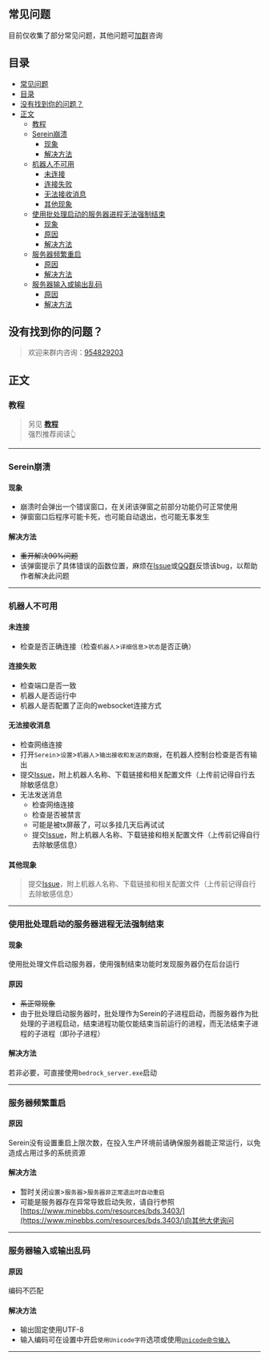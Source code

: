 ## 常见问题  
 目前仅收集了部分常见问题，其他问题可[加群](https://jq.qq.com/?_wv=1027&amp;k=XNZqPSPv)咨询



## 目录
- [常见问题](#常见问题)
- [目录](#目录)
- [没有找到你的问题？](#没有找到你的问题)
- [正文](#正文)
  - [教程](#教程)
  - [Serein崩溃](#serein崩溃)
    - [现象](#现象)
    - [解决方法](#解决方法)
  - [机器人不可用](#机器人不可用)
    - [未连接](#未连接)
    - [连接失败](#连接失败)
    - [无法接收消息](#无法接收消息)
    - [其他现象](#其他现象)
  - [使用批处理启动的服务器进程无法强制结束](#使用批处理启动的服务器进程无法强制结束)
    - [现象](#现象-1)
    - [原因](#原因)
    - [解决方法](#解决方法-1)
  - [服务器频繁重启](#服务器频繁重启)
    - [原因](#原因-1)
    - [解决方法](#解决方法-2)
  - [服务器输入或输出乱码](#服务器输入或输出乱码)
    - [原因](#原因-2)
    - [解决方法](#解决方法-3)

## 没有找到你的问题？
> 欢迎来群内咨询：[954829203](https://jq.qq.com/?_wv=1027&amp;k=XNZqPSPv)


## 正文
### 教程
> 另见 **[教程](Tutorial.md)**   
> 强烈推荐阅读👆

---

### Serein崩溃
#### 现象
- 崩溃时会弹出一个错误窗口，在关闭该弹窗之前部分功能仍可正常使用  
- 弹窗窗口后程序可能卡死，也可能自动退出，也可能无事发生

#### 解决方法
- ~~重开解决90%问题~~
- 该弹窗提示了具体错误的函数位置，麻烦在[Issue](https://github.com/Zaitonn/Serein/issues/new)或[QQ群](https://jq.qq.com/?_wv=1027&amp;k=XNZqPSPv)反馈该bug，以帮助作者解决此问题

---

### 机器人不可用

#### 未连接
  - 检查是否正确连接（检查`机器人`>`详细信息`>`状态`是否正确）  


#### 连接失败 
  - 检查端口是否一致
  - 机器人是否运行中
  - 机器人是否配置了正向的websocket连接方式


#### 无法接收消息
  - 检查网络连接
  - 打开``Serein``>``设置``>``机器人``>``输出接收和发送的数据``，在机器人控制台检查是否有输出
  - 提交[Issue](https://github.com/Zaitonn/Serein/issues/new)，附上机器人名称、下载链接和相关配置文件（上传前记得自行去除敏感信息）
- 无法发送消息
  - 检查网络连接
  - 检查是否被禁言
  - 可能是被tx屏蔽了，可以多挂几天后再试试
  - 提交[Issue](https://github.com/Zaitonn/Serein/issues/new)，附上机器人名称、下载链接和相关配置文件（上传前记得自行去除敏感信息）


#### 其他现象
> 提交[Issue](https://github.com/Zaitonn/Serein/issues/new)，附上机器人名称、下载链接和相关配置文件（上传前记得自行去除敏感信息）


---

### 使用批处理启动的服务器进程无法强制结束

#### 现象
使用批处理文件启动服务器，使用强制结束功能时发现服务器仍在后台运行

#### 原因
- ~~系正常现象~~
- 由于批处理启动服务器时，批处理作为Serein的子进程启动，而服务器作为批处理的子进程启动，结束进程功能仅能结束当前运行的进程，而无法结束子进程的子进程（即孙子进程）

#### 解决方法
若非必要，可直接使用``bedrock_server.exe``启动


---

### 服务器频繁重启
#### 原因
Serein没有设置重启上限次数，在投入生产环境前请确保服务器能正常运行，以免造成占用过多的系统资源 

#### 解决方法

- 暂时关闭`设置`>`服务器`>`服务器非正常退出时自动重启`
- 可能是服务器存在异常导致启动失败，请自行参照[https://www.minebbs.com/resources/bds.3403/](https://www.minebbs.com/resources/bds.3403/)向其他大佬询问

---

### 服务器输入或输出乱码
#### 原因
编码不匹配

#### 解决方法
- 输出固定使用UTF-8
- 输入编码可在设置中开启`使用Unicode字符`选项或使用[`Unicode命令输入`](Command.md#\#在服务器中执行命令)

---